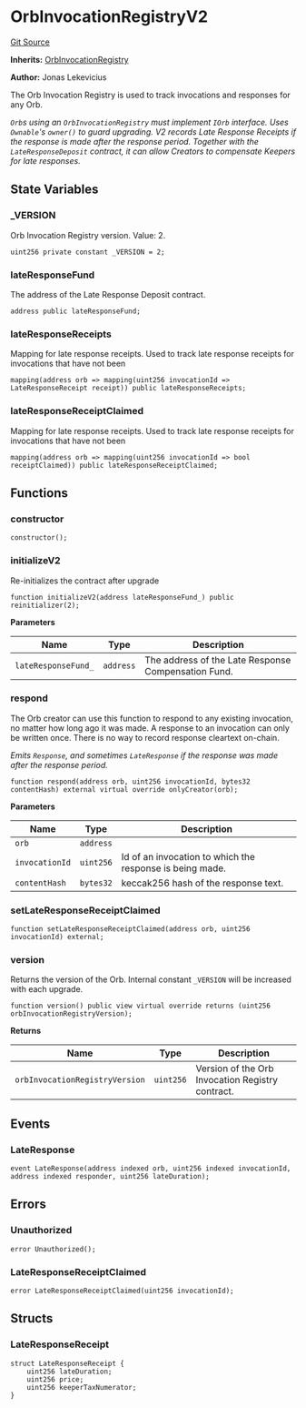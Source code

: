 # OrbInvocationRegistryV2
[Git Source](https://github.com/orbland/orb/blob/ef217489df43f420a76112a53516d27603cf94a8/src/OrbInvocationRegistryV2.sol)

**Inherits:**
[OrbInvocationRegistry](/src/OrbInvocationRegistry.sol/contract.OrbInvocationRegistry.md)

**Author:**
Jonas Lekevicius

The Orb Invocation Registry is used to track invocations and responses for any Orb.

*`Orb`s using an `OrbInvocationRegistry` must implement `IOrb` interface. Uses `Ownable`'s `owner()` to
guard upgrading.
V2 records Late Response Receipts if the response is made after the response period. Together with the
`LateResponseDeposit` contract, it can allow Creators to compensate Keepers for late responses.*


## State Variables
### _VERSION
Orb Invocation Registry version. Value: 2.


```solidity
uint256 private constant _VERSION = 2;
```


### lateResponseFund
The address of the Late Response Deposit contract.


```solidity
address public lateResponseFund;
```


### lateResponseReceipts
Mapping for late response receipts. Used to track late response receipts for invocations that have not been


```solidity
mapping(address orb => mapping(uint256 invocationId => LateResponseReceipt receipt)) public lateResponseReceipts;
```


### lateResponseReceiptClaimed
Mapping for late response receipts. Used to track late response receipts for invocations that have not been


```solidity
mapping(address orb => mapping(uint256 invocationId => bool receiptClaimed)) public lateResponseReceiptClaimed;
```


## Functions
### constructor


```solidity
constructor();
```

### initializeV2

Re-initializes the contract after upgrade


```solidity
function initializeV2(address lateResponseFund_) public reinitializer(2);
```
**Parameters**

|Name|Type|Description|
|----|----|-----------|
|`lateResponseFund_`|`address`| The address of the Late Response Compensation Fund.|


### respond

The Orb creator can use this function to respond to any existing invocation, no matter how long ago
it was made. A response to an invocation can only be written once. There is no way to record response
cleartext on-chain.

*Emits `Response`, and sometimes `LateResponse` if the response was made after the response period.*


```solidity
function respond(address orb, uint256 invocationId, bytes32 contentHash) external virtual override onlyCreator(orb);
```
**Parameters**

|Name|Type|Description|
|----|----|-----------|
|`orb`|`address`||
|`invocationId`|`uint256`| Id of an invocation to which the response is being made.|
|`contentHash`|`bytes32`|  keccak256 hash of the response text.|


### setLateResponseReceiptClaimed


```solidity
function setLateResponseReceiptClaimed(address orb, uint256 invocationId) external;
```

### version

Returns the version of the Orb. Internal constant `_VERSION` will be increased with each upgrade.


```solidity
function version() public view virtual override returns (uint256 orbInvocationRegistryVersion);
```
**Returns**

|Name|Type|Description|
|----|----|-----------|
|`orbInvocationRegistryVersion`|`uint256`| Version of the Orb Invocation Registry contract.|


## Events
### LateResponse

```solidity
event LateResponse(address indexed orb, uint256 indexed invocationId, address indexed responder, uint256 lateDuration);
```

## Errors
### Unauthorized

```solidity
error Unauthorized();
```

### LateResponseReceiptClaimed

```solidity
error LateResponseReceiptClaimed(uint256 invocationId);
```

## Structs
### LateResponseReceipt

```solidity
struct LateResponseReceipt {
    uint256 lateDuration;
    uint256 price;
    uint256 keeperTaxNumerator;
}
```

